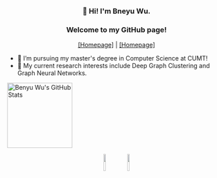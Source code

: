 <h3><p align="center" >👋 Hi! I'm Bneyu Wu.</p> </h3>

<h3><p align="center">Welcome to my GitHub page!</p></h3>

<p align="center"> <a href="https://www.marigold.website" target="_blank">[Homepage]</a> | <a href="https://www.marigold.website" target="_blank">[Homepage]</a> </p>

- 🔭 I’m pursuing my master's degree in Computer Science at CUMT!
- 🌱 My current research interests include Deep Graph Clustering and Graph Neural Networks.



<img src="https://github-readme-stats.vercel.app/api?username=Marigoldwu&theme=buefy&show_icons=true" alt="Benyu Wu's GitHub Stats" height="150" /> 

<p align="center">
        <img width="10%" src="https://www.vectorlogo.zone/logos/java/java-ar21.svg">
        <img width="10%" src="https://www.vectorlogo.zone/logos/python/python-ar21.svg">
</p>

